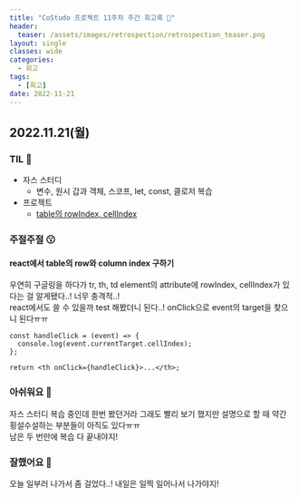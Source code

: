 ```yaml
---
title: "CoStudo 프로젝트 11주차 주간 회고록 🙂"
header:
  teaser: /assets/images/retrospection/retrospection_teaser.png
layout: single
classes: wide
categories:
  - 회고
tags:
  - [회고]
date: 2022-11-21
---
```


## 2022.11.21(월)

### TIL 🧐

- 자스 스터디
  - 변수, 원시 갑과 객체, 스코프, let, const, 클로저 복습
- 프로젝트
  - [table의 rowIndex, cellIndex](https://velog.io/@frenchkebab/table%EC%9D%98-index-%EC%89%BD%EA%B2%8C-%EC%B0%BE%EA%B8%B0)

### 주절주절 😗

#### react에서 table의 row와 column index 구하기

우연히 구글링을 하다가 tr, th, td element의 attribute에 rowIndex, cellIndex가 있다는 걸 알게됐다..! 너무 충격적..!  
react에서도 쓸 수 있을까 test 해봤더니 된다..! onClick으로 event의 target을 찾으니 된다ㅠㅠ

```tsx
const handleClick = (event) => {
  console.log(event.currentTarget.cellIndex);
};

return <th onClick={handleClick}>...</th>;
```

### 아쉬워요 🙁

자스 스터디 복습 중인데 한번 봤던거라 그래도 빨리 보기 했지만 설명으로 할 때 약간 횡설수설하는 부분들이 아직도 있다ㅠㅠ  
남은 두 번만에 복습 다 끝내야지!

### 잘했어요 🙂

오늘 일부러 나가서 좀 걸었다..! 내일은 일찍 일어나서 나가야지!

